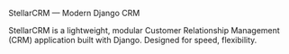 StellarCRM — Modern Django CRM

StellarCRM is a lightweight, modular Customer Relationship Management (CRM) application built with Django. Designed for speed, flexibility.
